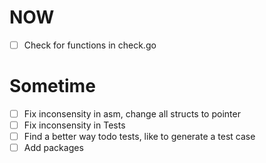# NOW
- [ ] Check for functions in check.go

# Sometime
- [ ] Fix inconsensity in asm, change all structs to pointer
- [ ] Fix inconsensity in Tests
- [ ] Find a better way todo tests, like to generate a test case
- [ ] Add packages
